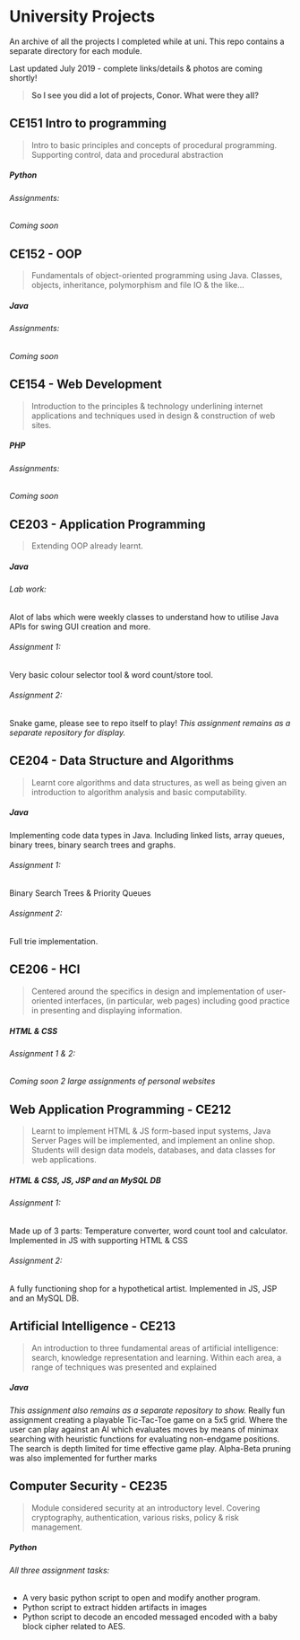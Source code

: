 # University Projects
An archive of all the projects I completed while at uni. This repo contains a separate directory for each module.

Last updated July 2019 - complete links/details & photos are coming shortly!

> **So I see you did a lot of projects, Conor. What were they all?**


## CE151 Intro to programming
> Intro to basic principles and concepts of procedural programming. Supporting control, data and procedural abstraction
##### Python
###### Assignments:
_Coming soon_


## CE152 - OOP
> Fundamentals of object-oriented programming using Java. Classes, objects, inheritance, polymorphism and file IO & the like...
##### Java
###### Assignments:
_Coming soon_


## CE154 - Web Development
> Introduction to the principles & technology underlining internet applications and techniques used in design & construction of web sites.
##### PHP
###### Assignments:
_Coming soon_

## CE203 - Application Programming
> Extending OOP already learnt.
##### Java
###### Lab work:
Alot of labs which were weekly classes to understand how to utilise Java APIs for swing GUI creation and more.
###### Assignment 1:
Very basic colour selector tool & word count/store tool.
###### Assignment 2:
Snake game, please see to repo itself to play!
_This assignment remains as a separate repository for display._

## CE204 - Data Structure and Algorithms
> Learnt core algorithms and data structures, as well as being given an introduction to algorithm analysis and basic computability. 
##### Java
Implementing code data types in Java.  Including linked lists, array queues, binary trees, binary search trees and graphs.
###### Assignment 1: 
Binary Search Trees & Priority Queues 
###### Assignment 2: 
Full trie implementation.

## CE206 - HCI  
> Centered around the specifics in design and implementation of user-oriented interfaces, (in particular, web pages) including good practice in presenting and displaying information.
##### HTML & CSS
###### Assignment 1 & 2: 
_Coming soon_
_2 large assignments of personal websites_

## Web Application Programming - CE212
> Learnt to implement HTML & JS form-based input systems, Java Server Pages will be implemented, and implement an online shop. Students will design data models, databases, and data classes for web applications.
##### HTML & CSS, JS, JSP and an MySQL DB
###### Assignment 1: 
Made up of 3 parts: Temperature converter, word count tool and calculator. Implemented in JS with supporting HTML & CSS
###### Assignment 2:
A fully functioning shop for a hypothetical artist. Implemented in JS, JSP and an MySQL DB.

## Artificial Intelligence - CE213
> An introduction to three fundamental areas of artificial intelligence: search, knowledge representation and learning. Within each area, a range of techniques was presented and explained
##### Java
_This assignment also remains as a separate repository to show._
Really fun assignment creating a playable Tic-Tac-Toe game on a 5x5 grid. Where the user can play against an AI which evaluates moves by means of minimax searching with heuristic functions for evaluating non-endgame positions. The search is depth limited for time effective game play.
Alpha-Beta pruning was also implemented for further marks

## Computer Security - CE235
> Module considered security at an introductory level. Covering cryptography, authentication, various risks, policy & risk management.
##### Python
###### All three assignment tasks:
* A very basic python script to open and modify another program.
* Python script to extract hidden artifacts in images
* Python script to decode an encoded messaged encoded with a baby block cipher related to AES.
